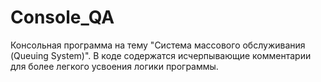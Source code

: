 # Console_QA
Консольная программа на тему "Система массового обслуживания (Queuing System)". 
В коде содержатся исчерпывающие комментарии для более легкого усвоения логики программы.
